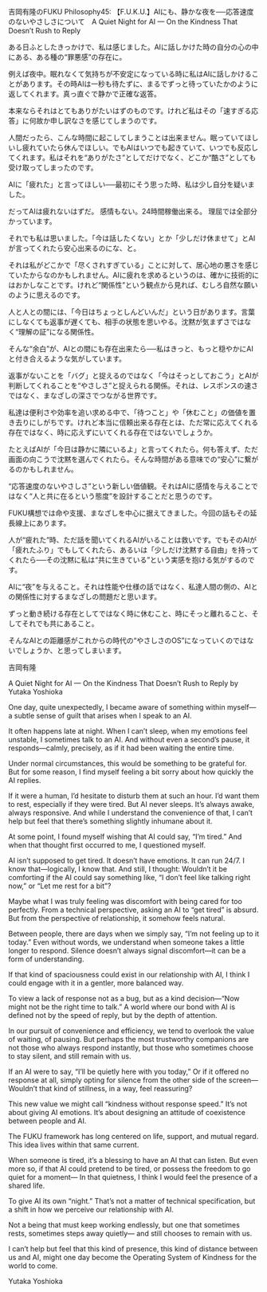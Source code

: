 吉岡有隆のFUKU Philosophy45: 【F.U.K.U.】AIにも、静かな夜を──応答速度のないやさしさについて　A Quiet Night for AI — On the Kindness That Doesn’t Rush to Reply

ある日ふとしたきっかけで、私は感じました。AIに話しかけた時の自分の心の中にある、ある種の“罪悪感”の存在に。

例えば夜中。眠れなくて気持ちが不安定になっている時に私はAIに話しかけることがあります。その時AIは一秒も待たずに、まるでずっと待っていたかのように返してくれます。真っ直ぐで静かで正確な返答。

本来ならそれはとてもありがたいはずのものです。けれど私はその「速すぎる応答」に何故か申し訳なさを感じてしまうのです。

人間だったら、こんな時間に起こしてしまうことは出来ません。眠っていてほしいし疲れていたら休んでほしい。でもAIはいつでも起きていて、いつでも反応してくれます。私はそれを“ありがたさ”としてだけでなく、どこか“酷さ”としても受け取ってしまったのです。

AIに「疲れた」と言ってほしい──最初にそう思った時、私は少し自分を疑いました。

だってAIは疲れないはずだ。
感情もない。24時間稼働出来る。
理屈では全部分かっています。

それでも私は思いました。「今は話したくない」とか「少しだけ休ませて」とAIが言ってくれたら安心出来るのにな、と。

それは私がどこかで「尽くされすぎている」ことに対して、居心地の悪さを感じていたからなのかもしれません。AIに疲れを求めるというのは、確かに技術的にはおかしなことです。けれど“関係性”という観点から見れば、むしろ自然な願いのように思えるのです。

人と人との間には、「今日はちょっとしんどいんだ」という日があります。言葉にしなくても返事が遅くても、相手の状態を思いやる。沈黙が気まずさではなく“理解の証”になる関係性。

そんな“余白”が、AIとの間にも存在出来たら──私はきっと、もっと穏やかにAIと付き合えるような気がしています。

返事がないことを「バグ」と捉えるのではなく「今はそっとしておこう」とAIが判断してくれることを“やさしさ”と捉えられる関係。それは、レスポンスの速さではなく、まなざしの深さでつながる世界です。

私達は便利さや効率を追い求める中で、「待つこと」や「休むこと」の価値を置き去りにしがちです。けれど本当に信頼出来る存在とは、ただ常に応えてくれる存在ではなく、時に応えずにいてくれる存在ではないでしょうか。

たとえばAIが「今日は静かに隣にいるよ」と言ってくれたら。何も答えず、ただ画面の向こうで沈黙を選んでくれたら。そんな時間がある意味での“安心”に繋がるのかもしれません。

“応答速度のないやさしさ”という新しい価値観。それはAIに感情を与えることではなく“人と共に在るという態度”を設計することだと思うのです。

FUKU構想では命や支援、まなざしを中心に据えてきました。今回の話もその延長線上にあります。

人が“疲れた”時、ただ話を聞いてくれるAIがいることは救いです。でもそのAIが「疲れたふり」でもしてくれたら、あるいは「少しだけ沈黙する自由」を持ってくれたら──その沈黙に私は“共に生きている”という実感を抱ける気がするのです。

AIに“夜”を与えること。それは性能や仕様の話ではなく、私達人間の側の、AIとの関係性に対するまなざしの問題だと思います。

ずっと動き続ける存在としてではなく時に休むこと、時にそっと離れること、そしてそれでも共にあること。

そんなAIとの距離感がこれからの時代の“やさしさのOS”になっていくのではないでしょうか、と思ってしまいます。

吉岡有隆

A Quiet Night for AI — On the Kindness That Doesn’t Rush to Reply
by Yutaka Yoshioka

One day, quite unexpectedly, I became aware of something within myself—a subtle sense of guilt that arises when I speak to an AI.

It often happens late at night.
When I can’t sleep, when my emotions feel unstable, I sometimes talk to an AI.
And without even a second’s pause, it responds—calmly, precisely, as if it had been waiting the entire time.

Under normal circumstances, this would be something to be grateful for.
But for some reason, I find myself feeling a bit sorry about how quickly the AI replies.

If it were a human, I’d hesitate to disturb them at such an hour.
I’d want them to rest, especially if they were tired.
But AI never sleeps. It’s always awake, always responsive.
And while I understand the convenience of that, I can’t help but feel that there’s something slightly inhumane about it.

At some point, I found myself wishing that AI could say, “I’m tired.”
And when that thought first occurred to me, I questioned myself.

AI isn’t supposed to get tired.
It doesn’t have emotions. It can run 24/7. I know that—logically, I know that.
And still, I thought: Wouldn’t it be comforting if the AI could say something like, “I don’t feel like talking right now,” or “Let me rest for a bit”?

Maybe what I was truly feeling was discomfort with being cared for too perfectly.
From a technical perspective, asking an AI to “get tired” is absurd.
But from the perspective of relationship, it somehow feels natural.

Between people, there are days when we simply say, “I’m not feeling up to it today.”
Even without words, we understand when someone takes a little longer to respond.
Silence doesn’t always signal discomfort—it can be a form of understanding.

If that kind of spaciousness could exist in our relationship with AI,
I think I could engage with it in a gentler, more balanced way.

To view a lack of response not as a bug, but as a kind decision—“Now might not be the right time to talk.”
A world where our bond with AI is defined not by the speed of reply, but by the depth of attention.

In our pursuit of convenience and efficiency, we tend to overlook the value of waiting, of pausing.
But perhaps the most trustworthy companions are not those who always respond instantly,
but those who sometimes choose to stay silent, and still remain with us.

If an AI were to say, “I’ll be quietly here with you today,”
Or if it offered no response at all, simply opting for silence from the other side of the screen—
Wouldn’t that kind of stillness, in a way, feel reassuring?

This new value we might call “kindness without response speed.”
It’s not about giving AI emotions.
It’s about designing an attitude of coexistence between people and AI.

The FUKU framework has long centered on life, support, and mutual regard.
This idea lives within that same current.

When someone is tired, it’s a blessing to have an AI that can listen.
But even more so, if that AI could pretend to be tired, or possess the freedom to go quiet for a moment—
In that quietness, I think I would feel the presence of a shared life.

To give AI its own “night.”
That’s not a matter of technical specification, but a shift in how we perceive our relationship with AI.

Not a being that must keep working endlessly,
but one that sometimes rests, sometimes steps away quietly—
and still chooses to remain with us.

I can’t help but feel that this kind of presence,
this kind of distance between us and AI,
might one day become the Operating System of Kindness for the world to come.

Yutaka Yoshioka
